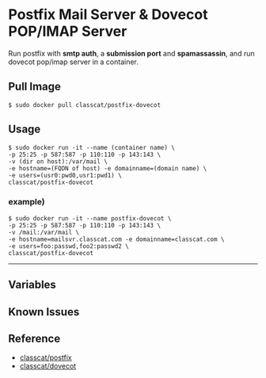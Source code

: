 # Postfix Mail Server & Dovecot POP/IMAP Server

Run postfix with **smtp auth**, a **submission port** and **spamassassin**,
and run dovecot pop/imap server in a container.

## Pull Image

    $ sudo docker pull classcat/postfix-dovecot

## Usage

    $ sudo docker run -it --name (container name) \  
    -p 25:25 -p 587:587 -p 110:110 -p 143:143 \  
    -v (dir on host):/var/mail \  
    -e hostname=(FQDN of host) -e domainname=(domain name) \  
    -e users=(usr0:pwd0,usr1:pwd1) \  
    classcat/postfix-dovecot

### example)  

    $ sudo docker run -it --name postfix-dovecot \  
    -p 25:25 -p 587:587 -p 110:110 -p 143:143 \  
    -v /mail:/var/mail \  
    -e hostname=mailsvr.classcat.com -e domainname=classcat.com \  
    -e users=foo:passwd,foo2:passwd2 \  
    classcat/postfix-dovecot

---

## Variables

## Known Issues

## Reference

+ [classcat/postfix](http://registry.hub.docker.com/u/classcat/postfix/)
+ [classcat/dovecot](http://registry.hub.docker.com/u/classcat/dovecot/)
